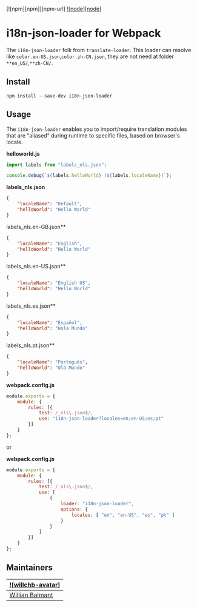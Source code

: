 [![npm][npm]][npm-url]
[![node][node]][node-url]

# i18n-json-loader for Webpack

The `i18n-json-loader` folk from `translate-loader`. This loader can resolve like `color.en-US.json`,`color.zh-CN.json`,
they are not need at folder `**en_US/`,`**zh-CN/`.

## Install

```shell
npm install --save-dev i18n-json-loader
```

## Usage

The `i18n-json-loader` enables you to import/require translation modules that are "aliased"
during runtime to specific files, based on browser's locale.

**helloworld.js**
```js
import labels from "labels_nls.json";

console.debug(`${labels.helloWorld} (${labels.localeName})`);
```

**labels_nls.json**
```json
{
    "localeName": "Default",
    "helloWorld": "Hello World"
}
```

labels_nls.en-GB.json**
```json
{
    "localeName": "English",
    "helloWorld": "Hello World"
}
```

labels_nls.en-US.json**
```json
{
    "localeName": "English US",
    "helloWorld": "Hello World"
}
```

labels_nls.es.json**
```json
{
    "localeName": "Español",
    "helloWorld": "Hola Mundo"
}
```

labels_nls.pt.json**
```json
{
    "localeName": "Português",
    "helloWorld": "Olá Mundo"
}
```

**webpack.config.js**
```js
module.exports = {
    module: {
        rules: [{
            test: /_nls\.json$/,
            use: "i18n-json-loader?locales=en;en-US;es;pt"
        }]
    }
};
```

or

**webpack.config.js**
```js
module.exports = {
    module: {
        rules: [{
            test: /_nls\.json$/,
            use: [
                {
                    loader: "i18n-json-loader",
                    options: {
                        locales: [ "en", "en-US", "es", "pt" ]
                    }
                }
            ]
        }]
    }
};
```

## Maintainers

| [![willchb-avatar]][willchb] |
|------------------------------|
| [Willian Balmant]([willchb]) |



[node-url]: https://nodejs.org

[willchb]: https://github.com/claytonwang
